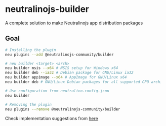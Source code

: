 # neutralinojs-builder
A complete solution to make Neutralinojs app distribution packages

## Goal

```bash
# Installing the plugin
neu plugins --add @neutralinojs-community/builder

# neu builder <target> <arch>
neu builder nsis --x64 # NSIS setup for Windows x64
neu builder deb --ia32 # Debian package for GNU/Linux ia32
neu builder appimage --x64 # AppImage for GNU/Linux x64
neu builder deb # GNU/Linux Debian packages for all supported CPU architectures

# Use configuration from neutralino.config.json
neu builder

# Removing the plugin
neu plugins --remove @neutralinojs-community/builder
```

Check implementation suggestions from [here](https://github.com/neutralinojs/gsoc2022#8-neutralinojs-builder-a-community-project-to-generate-neutralino-app-packages)

